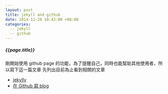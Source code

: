 ```yaml
---
layout: post
title: jekyll and github
date: 2014-12-28 10:43:00 +08:00
categories:
  -- jekyll
  -- github
---
```

##### {{page.title}} #####

剛開始使用 github page 的功能，為了提醒自己，同時也能幫助其他使用者，所以寫下這一篇文章 
先列出目前為止看到相關的文章 

+ [jekylly](http://jekyllrb.com/docs/templates/) 
+ [在 Github 寫 blog](http://blog.bonereborn.com/github/2013/09/05/blogging-on-github/) 

